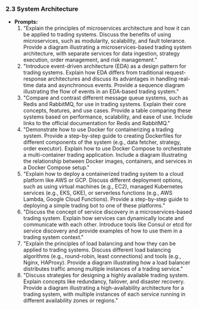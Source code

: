 ### 2.3 System Architecture

* **Prompts:**
  1. "Explain the principles of microservices architecture and how it can be applied to trading systems. Discuss the benefits of using microservices, such as modularity, scalability, and fault tolerance. Provide a diagram illustrating a microservices-based trading system architecture, with separate services for data ingestion, strategy execution, order management, and risk management."
  2. "Introduce event-driven architecture (EDA) as a design pattern for trading systems. Explain how EDA differs from traditional request-response architectures and discuss its advantages in handling real-time data and asynchronous events. Provide a sequence diagram illustrating the flow of events in an EDA-based trading system."
  3. "Compare and contrast different message queue systems, such as Redis and RabbitMQ, for use in trading systems. Explain their core concepts, features, and use cases. Provide a table comparing these systems based on performance, scalability, and ease of use. Include links to the official documentation for Redis and RabbitMQ."
  4. "Demonstrate how to use Docker for containerizing a trading system. Provide a step-by-step guide to creating Dockerfiles for different components of the system (e.g., data fetcher, strategy, order executor). Explain how to use Docker Compose to orchestrate a multi-container trading application. Include a diagram illustrating the relationship between Docker images, containers, and services in a Docker Compose setup."
  5. "Explain how to deploy a containerized trading system to a cloud platform like AWS or GCP. Discuss different deployment options, such as using virtual machines (e.g., EC2), managed Kubernetes services (e.g., EKS, GKE), or serverless functions (e.g., AWS Lambda, Google Cloud Functions). Provide a step-by-step guide to deploying a simple trading bot to one of these platforms."
  6. "Discuss the concept of service discovery in a microservices-based trading system. Explain how services can dynamically locate and communicate with each other. Introduce tools like Consul or etcd for service discovery and provide examples of how to use them in a trading system context."
  7. "Explain the principles of load balancing and how they can be applied to trading systems. Discuss different load balancing algorithms (e.g., round-robin, least connections) and tools (e.g., Nginx, HAProxy). Provide a diagram illustrating how a load balancer distributes traffic among multiple instances of a trading service."
  8. "Discuss strategies for designing a highly available trading system. Explain concepts like redundancy, failover, and disaster recovery. Provide a diagram illustrating a high-availability architecture for a trading system, with multiple instances of each service running in different availability zones or regions."